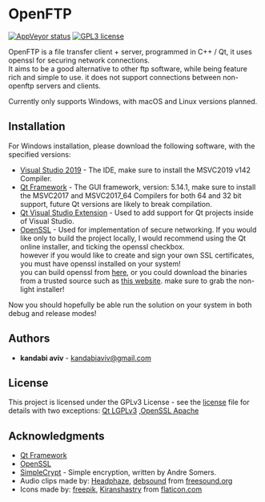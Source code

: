# OpenFTP

[![AppVeyor status](https://ci.appveyor.com/api/projects/status/c4i06722k53tqu16?svg=true)](https://ci.appveyor.com/project/kandabi/openftp)
[![GPL3 license](https://img.shields.io/badge/license-GPL-blue)](https://fsf.org/)

OpenFTP is a file transfer client + server, programmed in C++ / Qt, it uses openssl for securing network connections.  
It aims to be a good alternative to other ftp software, while being feature rich and simple to use.
it does not support connections between non-openftp servers and clients.  

Currently only supports Windows, with macOS and Linux versions planned. 

## Installation

For Windows installation, please download the following software, with the specified versions:

* [Visual Studio 2019](https://visualstudio.microsoft.com/vs/) - The IDE, make sure to install the MSVC2019 v142 Compiler.
* [Qt Framework](https://www.qt.io/download-qt-installer) - The GUI framework, version: 5.14.1, make sure to install the MSVC2017 and MSVC2017_64 Compilers for both 64 and 32 bit support, future Qt versions are likely to break compilation.
* [Qt Visual Studio Extension](https://marketplace.visualstudio.com/items?itemName=TheQtCompany.QtVisualStudioTools-19123) - Used to add support for Qt projects inside of Visual Studio.
* [OpenSSL](https://www.openssl.org/) - Used for implementation of secure networking. If you would like only to build the project locally, I would recommend using the Qt online installer, and ticking the openssl checkbox.  
however if you would like to create and sign your own SSL certificates, you must have openssl installed on your system!   
you can build openssl from [here](https://www.openssl.org/source/), or you could download the binaries from a trusted source such as [this website](https://slproweb.com/products/Win32OpenSSL.html). make sure to grab the non-light installer!

Now you should hopefully be able run the solution on your system in both debug and release modes!

## Authors

* **kandabi aviv** - kandabiaviv@gmail.com

## License

This project is licensed under the GPLv3 License - see the [license](https://github.com/kandabi/OpenFTP/blob/master/LICENSE.md) file for details
with two exceptions: [Qt LGPLv3](https://doc.qt.io/qt-5/lgpl.html) ,[OpenSSL Apache](https://www.openssl.org/source/apache-license-2.0.txt) 

## Acknowledgments

* [Qt Framework](https://www.qt.io/)
* [OpenSSL](https://www.openssl.org/)
* [SimpleCrypt](https://wiki.qt.io/Simple_encryption_with_SimpleCrypt) - Simple encryption, written by Andre Somers.
* Audio clips made by: [Headphaze](https://freesound.org/people/Headphaze/), [debsound](https://freesound.org/people/debsound/) from [freesound.org](https://freesound.org)
* Icons made by: [freepik](https://www.flaticon.com/authors/freepik), [Kiranshastry](https://www.flaticon.com/authors/kiranshastry) from [flaticon.com](https://flaticon.com)

 